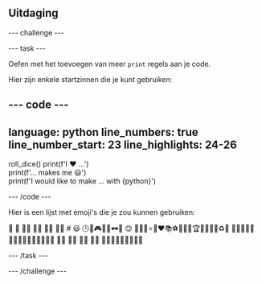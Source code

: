 ## Uitdaging

--- challenge ---

--- task ---

Oefen met het toevoegen van meer `print` regels aan je code.

Hier zijn enkele startzinnen die je kunt gebruiken:

--- code ---
---
language: python line_numbers: true line_number_start: 23
line_highlights: 24-26
---
roll_dice() print(f'I ❤️ ...')   
print(f'... makes me 😃')   
print(f'I would like to make ... with {python}')

--- /code ---

Hier is een lijst met emoji's die je zou kunnen gebruiken:

🎊 🙌 🙌🏼 🙌🏽 🙌🏾 🙌🏿 # 😃 🕒🎨🎮🔬🎉🕶️🎲 😊 🦄🚀💯⭐💛❤️📚⚽🏏🏀🥋🏆✨🥺🌈🔥♻️🌳 👩‍🦽👩🏼‍🦽👩🏽‍🦽👩🏾‍🦽👩🏿‍🦽🧘 🧘🏼 🧘🏽 🧘🏾 🧘🏿 🙋🙋🏼🙋🏽🙋🏾🙋🏿

--- /task ---

--- /challenge ---


